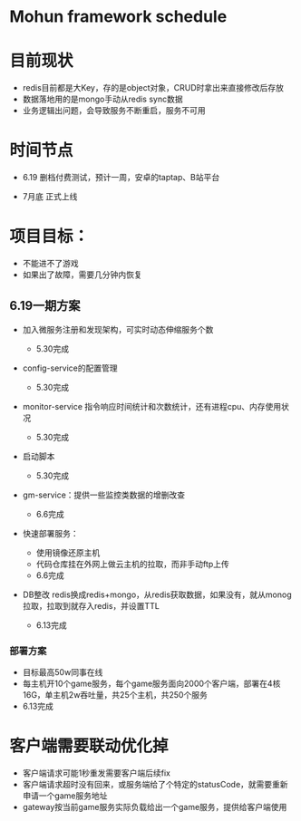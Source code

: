 Mohun framework schedule
======================

# 目前现状

- redis目前都是大Key，存的是object对象，CRUD时拿出来直接修改后存放
- 数据落地用的是mongo手动从redis sync数据
- 业务逻辑出问题，会导致服务不断重启，服务不可用

# 时间节点
- 6.19
删档付费测试，预计一周，安卓的taptap、B站平台

- 7月底
正式上线

# 项目目标：
- 不能进不了游戏
- 如果出了故障，需要几分钟内恢复


## 6.19一期方案    
- 加入微服务注册和发现架构，可实时动态伸缩服务个数
    - 5.30完成
    
- config-service的配置管理
    - 5.30完成
    
- monitor-service
指令响应时间统计和次数统计，还有进程cpu、内存使用状况
    - 5.30完成
    
- 启动脚本
    - 5.30完成
    
- gm-service：提供一些监控类数据的增删改查
    - 6.6完成
    
- 快速部署服务：
    - 使用镜像还原主机
    - 代码仓库挂在外网上做云主机的拉取，而非手动ftp上传
    - 6.6完成
      
- DB整改
redis换成redis+mongo，从redis获取数据，如果没有，就从monog拉取，拉取到就存入redis，并设置TTL
    - 6.13完成

### 部署方案
- 目标最高50w同事在线
- 每主机开10个game服务，每个game服务面向2000个客户端，部署在4核16G，单主机2w吞吐量，共25个主机，共250个服务
- 6.13完成



# 客户端需要联动优化掉
- 客户端请求可能1秒重发需要客户端后续fix
- 客户端请求超时没有回来，或服务端给了个特定的statusCode，就需要重新申请一个game服务地址
- gateway按当前game服务实际负载给出一个game服务，提供给客户端使用






